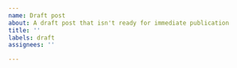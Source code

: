 ```yaml
---
name: Draft post
about: A draft post that isn't ready for immediate publication
title: ''
labels: draft
assignees: ''

---
```



